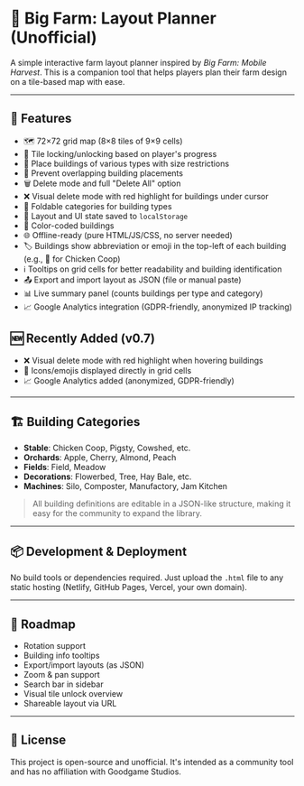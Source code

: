# 🧱 Big Farm: Layout Planner (Unofficial)

A simple interactive farm layout planner inspired by *Big Farm: Mobile Harvest*. This is a companion tool that helps players plan their farm design on a tile-based map with ease.

---

## 🚀 Features

- 🗺 72×72 grid map (8×8 tiles of 9×9 cells)
- 🔐 Tile locking/unlocking based on player's progress
- 🧱 Place buildings of various types with size restrictions
- 🚫 Prevent overlapping building placements
- 🗑 Delete mode and full "Delete All" option
- ❌ Visual delete mode with red highlight for buildings under cursor
- 🧩 Foldable categories for building types
- 💾 Layout and UI state saved to `localStorage`
- 🎨 Color-coded buildings
- 🌐 Offline-ready (pure HTML/JS/CSS, no server needed)
- 🏷 Buildings show abbreviation or emoji in the top-left of each building (e.g., 🐓 for Chicken Coop)
- ℹ Tooltips on grid cells for better readability and building identification
- 📤 Export and import layout as JSON (file or manual paste)
- 📊 Live summary panel (counts buildings per type and category)
- 📈 Google Analytics integration (GDPR-friendly, anonymized IP tracking)
## 🆕 Recently Added (v0.7)

- ❌ Visual delete mode with red highlight when hovering buildings
- 🐓 Icons/emojis displayed directly in grid cells
- 📈 Google Analytics added (anonymized, GDPR-friendly)

---


## 🏗 Building Categories

- **Stable**: Chicken Coop, Pigsty, Cowshed, etc.
- **Orchards**: Apple, Cherry, Almond, Peach
- **Fields**: Field, Meadow
- **Decorations**: Flowerbed, Tree, Hay Bale, etc.
- **Machines**: Silo, Composter, Manufactory, Jam Kitchen

> All building definitions are editable in a JSON-like structure, making it easy for the community to expand the library.

---

## 📦 Development & Deployment

No build tools or dependencies required. Just upload the `.html` file to any static hosting (Netlify, GitHub Pages, Vercel, your own domain).

---

## 🧩 Roadmap

- Rotation support
- Building info tooltips
- Export/import layouts (as JSON)
- Zoom & pan support
- Search bar in sidebar
- Visual tile unlock overview
- Shareable layout via URL

---

## 📜 License

This project is open-source and unofficial. It's intended as a community tool and has no affiliation with Goodgame Studios.
